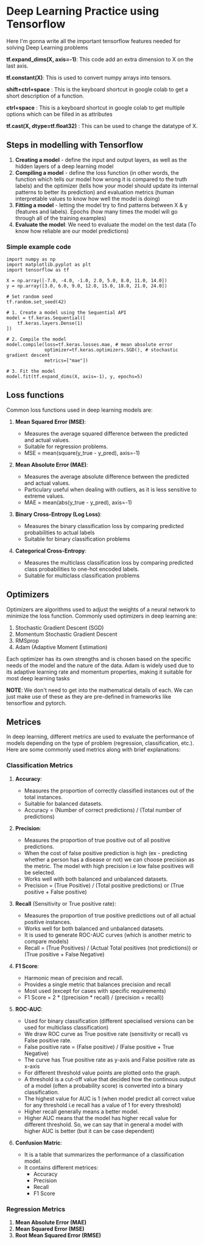 # Deep Learning Practice using Tensorflow

Here I'm gonna write all the important tensorflow features needed for solving Deep Learning problems

**tf.expand_dims(X, axis=-1)**: This code add an extra dimension to X on the last axis.

**tf.constant(X)**: This is used to convert numpy arrays into tensors.

**shift+ctrl+space** : This is the keyboard shortcut in google colab to get a short description of a function.

**ctrl+space** : This is a keyboard shortcut in google colab to get multiple options which can be filled in as attributes

**tf.cast(X, dtype=tf.float32)** : This can be used to change the datatype of X.

## Steps in modelling with Tensorflow

1. **Creating a model** - define the input and output layers, as well as the hidden layers of a deep learning model
2. **Compiling a model** - define the loss function (in other words, the function which tells our model how wrong it is compared to the truth labels) and the optimizer (tells how your model should update its internal patterns to better its prediction) and evaluation metrics (human interpretable values to know how well the model is doing)
3. **Fitting a model** - letting the model try to find patterns between X & y (features and labels). Epochs (how many times the model will go through all of the training examples)
4. **Evaluate the model**: We need to evaluate the model on the test data (To know how reliable are our model predictions)

### Simple example code

```
import numpy as np
import matplotlib.pyplot as plt
import tensorflow as tf

X = np.array([-7.0, -4.0, -1.0, 2.0, 5.0, 8.0, 11.0, 14.0])
y = np.array([3.0, 6.0, 9.0, 12.0, 15.0, 18.0, 21.0, 24.0])

# Set random seed 
tf.random.set_seed(42)

# 1. Create a model using the Sequential API
model = tf.keras.Sequential([
    tf.keras.layers.Dense(1)
])

# 2. Compile the model
model.compile(loss=tf.keras.losses.mae, # mean absolute error
              optimizer=tf.keras.optimizers.SGD(), # stochastic gradient descent
              metrics=["mae"])

# 3. Fit the model
model.fit(tf.expand_dims(X, axis=-1), y, epochs=5)
```

## Loss functions

Common loss functions used in deep learning models are:

1. **Mean Squared Error (MSE)**:
    * Measures the average squared difference between the predicted and actual values.
    * Suitable for regression problems.
    * MSE = mean(square(y_true - y_pred), axis=-1)

2. **Mean Absolute Error (MAE)**:
    * Measures the average absolute difference between the predicted and actual values.
    * Particulary useful when dealing with outliers, as it is less sensitive to extreme values.
    * MAE = mean(abs(y_true - y_pred), axis=-1)

3. **Binary Cross-Entropy (Log Loss)**:
    * Measures the binary classification loss by comparing predicted probabilities to actual labels
    * Suitable for binary classification problems

4. **Categorical Cross-Entropy**:
    * Measures the multiclass classification loss by comparing predicted class probabilities to one-hot encoded labels.
    * Suitable for multiclass classification problems

## Optimizers

Optimizers are algorithms used to adjust the weights of a neural network to minimize the loss function. Commonly used optimizers in deep learning are: 

1. Stochastic Gradient Descent (SGD)
2. Momentum Stochastic Gradient Descent
3. RMSprop
4. Adam (Adaptive Moment Estimation)

Each optimizer has its own strengths and is chosen based on the specific needs of the model and the nature of the data. Adam is widely used due to its adaptive learning rate and momentum properties, making it suitable for most deep learning tasks

**NOTE**: We don't need to get into the mathematical details of each. We can just make use of these as they are pre-defined in frameworks like tensorflow and pytorch.

## Metrices

In deep learning, different metrics are used to evaluate the performance of models depending on the type of problem (regression, classification, etc.). Here are some commonly used metrics along with brief explanations:

### Classification Metrics

1. **Accuracy**:
    * Measures the proportion of correctly classified instances out of the total instances.
    * Suitable for balanced datasets.
    * Accuracy = (Number of correct predictions) / (Total number of predictions)

2. **Precision**:
    * Measures the proportion of true positive out of all positive predictions.
    * When the cost of false positive prediction is high (ex - predicting whether a person has a disease or not) we can choose precision as the metric. The model with high precision i.e low false positives will be selected.
    * Works well with both balanced and unbalanced datasets.
    * Precision = (True Positive) / (Total positive predictions) or (True positive + False positive)

3. **Recall** (Sensitivity or True positive rate):
    * Measures the proportion of true positive predictions out of all actual positive instances.
    * Works well for both balanced and unbalanced datasets.
    * It is used to generate ROC-AUC curves (which is another metric to compare models)
    * Recall = (True Positives) / (Actual Total positives (not predictions)) or (True positive + False Negative)

4. **F1 Score**:
    * Harmonic mean of precision and recall.
    * Provides a single metric that balances precision and recall
    * Most used (except for cases with specific requirements)
    * F1 Score = 2 * ((precision * recall) / (precision + recall))

5. **ROC-AUC**:
    * Used for binary classification (different specialised versions can be used for multiclass classification)
    * We draw ROC curve as True positive rate (sensitivity or recall) vs False positive rate.
    * False positive rate = (False positive) / (False positive + True Negative)
    * The curve has True positive rate as y-axis and False positive rate as x-axis
    * For different threshold value points are plotted onto the graph.
    * A threshold is a cut-off value that decided how the continous output of a model (often a probability score) is converted into a binary classification.
    * The highest value for AUC is 1 (when model predict all correct value for any threshold i.e recall has a value of 1 for every threshold)
    * Higher recall generally means a better model.
    * Higher AUC means that the model has higher recall value for different threshold. So, we can say that in general a model with higher AUC is better (but it can be case dependent)

6. **Confusion Matric**:
    * It is a table that summarizes the performance of a classification model.
    * It contains different metrices:
        * Accuracy
        * Precision
        * Recall
        * F1 Score

### Regression Metrics

1. **Mean Absolute Error (MAE)**
2. **Mean Squared Error (MSE)**
3. **Root Mean Squared Error (RMSE)**